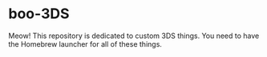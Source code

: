 # boo-3DS
Meow! This repository is dedicated to custom 3DS things. You need to have the Homebrew launcher for all of these things.
